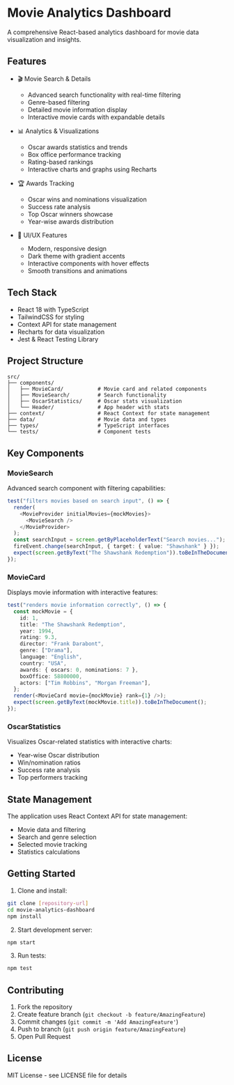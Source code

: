 # Movie Analytics Dashboard

A comprehensive React-based analytics dashboard for movie data visualization and insights.

## Features

- 🎬 Movie Search & Details

  - Advanced search functionality with real-time filtering
  - Genre-based filtering
  - Detailed movie information display
  - Interactive movie cards with expandable details

- 📊 Analytics & Visualizations

  - Oscar awards statistics and trends
  - Box office performance tracking
  - Rating-based rankings
  - Interactive charts and graphs using Recharts

- 🏆 Awards Tracking

  - Oscar wins and nominations visualization
  - Success rate analysis
  - Top Oscar winners showcase
  - Year-wise awards distribution

- 💫 UI/UX Features
  - Modern, responsive design
  - Dark theme with gradient accents
  - Interactive components with hover effects
  - Smooth transitions and animations

## Tech Stack

- React 18 with TypeScript
- TailwindCSS for styling
- Context API for state management
- Recharts for data visualization
- Jest & React Testing Library

## Project Structure

```
src/
├── components/
│   ├── MovieCard/           # Movie card and related components
│   ├── MovieSearch/         # Search functionality
│   ├── OscarStatistics/     # Oscar stats visualization
│   └── Header/              # App header with stats
├── context/                 # React Context for state management
├── data/                    # Movie data and types
├── types/                   # TypeScript interfaces
└── tests/                   # Component tests
```

## Key Components

### MovieSearch

Advanced search component with filtering capabilities:

```typescript
test("filters movies based on search input", () => {
  render(
    <MovieProvider initialMovies={mockMovies}>
      <MovieSearch />
    </MovieProvider>
  );
  const searchInput = screen.getByPlaceholderText("Search movies...");
  fireEvent.change(searchInput, { target: { value: "Shawshank" } });
  expect(screen.getByText("The Shawshank Redemption")).toBeInTheDocument();
});
```

### MovieCard

Displays movie information with interactive features:

```typescript
test("renders movie information correctly", () => {
  const mockMovie = {
    id: 1,
    title: "The Shawshank Redemption",
    year: 1994,
    rating: 9.3,
    director: "Frank Darabont",
    genre: ["Drama"],
    language: "English",
    country: "USA",
    awards: { oscars: 0, nominations: 7 },
    boxOffice: 58800000,
    actors: ["Tim Robbins", "Morgan Freeman"],
  };
  render(<MovieCard movie={mockMovie} rank={1} />);
  expect(screen.getByText(mockMovie.title)).toBeInTheDocument();
});
```

### OscarStatistics

Visualizes Oscar-related statistics with interactive charts:

- Year-wise Oscar distribution
- Win/nomination ratios
- Success rate analysis
- Top performers tracking

## State Management

The application uses React Context API for state management:

- Movie data and filtering
- Search and genre selection
- Selected movie tracking
- Statistics calculations

## Getting Started

1. Clone and install:

```bash
git clone [repository-url]
cd movie-analytics-dashboard
npm install
```

2. Start development server:

```bash
npm start
```

3. Run tests:

```bash
npm test
```

## Contributing

1. Fork the repository
2. Create feature branch (`git checkout -b feature/AmazingFeature`)
3. Commit changes (`git commit -m 'Add AmazingFeature'`)
4. Push to branch (`git push origin feature/AmazingFeature`)
5. Open Pull Request

## License

MIT License - see LICENSE file for details
